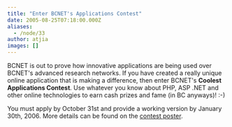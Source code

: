 ```yaml
---
title: "Enter BCNET's Applications Contest"
date: 2005-08-25T07:18:00.000Z
aliases:
  - /node/33
author: atjia
images: []
---
```


<div class="field field-name-body field-type-text-with-summary field-label-hidden"><div class="field-items"><div class="field-item even"><p>BCNET is out to prove how innovative applications are being used over BCNET&apos;s advanced research networks. If you have created a really unique online application that is making a difference, then enter BCNET&apos;s <strong>Coolest Applications Contest</strong>.  Use whatever you know about PHP, ASP .NET and other online technologies to earn cash prizes and fame (in BC anyways)! :-)</p>
<p>You must apply by October 31st and provide a working version by January 30th, 2006.  More details can be found on the <a href="http://www.bc.net/news_events_publications/bcnet_poster.pdf">contest poster</a>.</p>
</div></div></div>    <footer>
          </footer>
